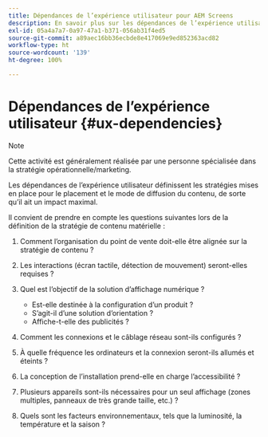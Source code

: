 ```yaml
---
title: Dépendances de l’expérience utilisateur pour AEM Screens
description: En savoir plus sur les dépendances de l’expérience utilisateur pour AEM Screens.
exl-id: 05a4a7a7-0a97-47a1-b371-056ab31f4ed5
source-git-commit: a89aec16bb36ecbde8e417069e9ed852363acd82
workflow-type: ht
source-wordcount: '139'
ht-degree: 100%

---
```


# Dépendances de l’expérience utilisateur {#ux-dependencies}

>[!NOTE]
>
>Cette activité est généralement réalisée par une personne spécialisée dans la stratégie opérationnelle/marketing.

Les dépendances de l’expérience utilisateur définissent les stratégies mises en place pour le placement et le mode de diffusion du contenu, de sorte qu’il ait un impact maximal.

Il convient de prendre en compte les questions suivantes lors de la définition de la stratégie de contenu matérielle :

1. Comment l’organisation du point de vente doit-elle être alignée sur la stratégie de contenu ?

1. Les interactions (écran tactile, détection de mouvement) seront-elles requises ?

1. Quel est l’objectif de la solution d’affichage numérique ?

   * Est-elle destinée à la configuration d’un produit ?
   * S’agit-il d’une solution d’orientation ?
   * Affiche-t-elle des publicités ?

1. Comment les connexions et le câblage réseau sont-ils configurés ?

1. À quelle fréquence les ordinateurs et la connexion seront-ils allumés et éteints ?

1. La conception de l’installation prend-elle en charge l’accessibilité ?

1. Plusieurs appareils sont-ils nécessaires pour un seul affichage (zones multiples, panneaux de très grande taille, etc.) ?

1. Quels sont les facteurs environnementaux, tels que la luminosité, la température et la saison ?
